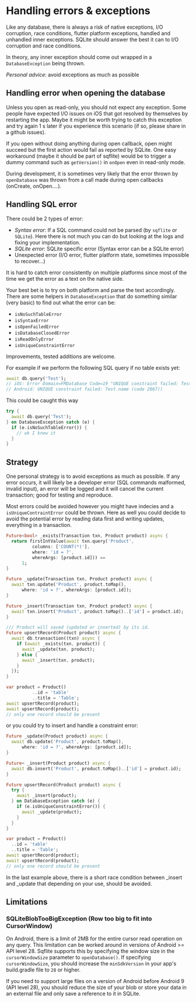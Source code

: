 # Handling errors & exceptions

Like any database, there is always a risk of native exceptions, I/O corruption, race conditions, flutter platform exceptions, handled and unhandled inner exceptions.
SQLite should answer the best it can to I/O corruption and race conditions.

In theory, any inner exception should come out wrapped in a `DatabaseException` being thrown.

*Personal advice*: avoid exceptions as much as possible

## Handling error when opening the database

Unless you open as read-only, you should not expect any exception. Some people have expected I/O issues on iOS that got
resolved by themselves by restarting the app. Maybe it might be worth trying to catch this exception and try again 1 s later if you
experience this scenario (if so, please share in a github issues).

If you open without doing anything during open callback, open might succeed but the first action would fail as reported
by SQLite. One easy workaround (maybe it should be part of sqflite) would be to trigger a dummy command such as `getVersion()` in `onOpen` even in read-only mode.

During development, it is sometimes very likely that the error thrown by `openDatabase` was thrown from a call made during open callbacks (onCreate, onOpen....).

## Handling SQL error

There could be 2 types of error:
- *Syntax error*: If a SQL command could not be parsed (by `sqflite` or `SQLite`). Here there is not much you can do but looking at the logs and fixing your implementation.
- *SQLite error*: SQLite specific error (Syntax error can be a SQLite error) 
- Unexpected error (I/O error, flutter platform state, sometimes impossible to recover...)

It is hard to catch error consistently on multiple platforms since most of the time we get the error as a text on the native side.

Your best bet is to try on both platform and parse the text accordingly. There are some helpers in `DatabaseException` that do something similar (very basic)
to find out what the error can be:
* `isNoSuchTableError`
* `isSyntaxError`
* `isOpenFailedError`
* `isDatabaseClosedError`
* `isReadOnlyError`
* `isUniqueConstraintError`

Improvements, tested additions are welcome.

For example if we perform the following SQL query if no table exists yet:

```dart
await db.query('Test');
// iOS: Error Domain=FMDatabase Code=19 "UNIQUE constraint failed: Test.name" UserInfo={NSLocalizedDescription=UNIQUE constraint failed: Test.name})
// Android: UNIQUE constraint failed: Test.name (code 2067))
```

This could be caught this way

```dart
try {
  await db.query('Test');
} on DatabaseException catch (e) {
  if (e.isNoSuchTableError()) {
    // ok I knew it
  }
}

```

## Strategy

One personal strategy is to avoid exceptions as much as possible. If any error occurs, it will likely be a developer 
error (SQL commands malformed, invalid input), an error will be logged and it 
will cancel the current transaction; good for testing and reproduce.

Most errors could be avoided however you might have indecies and a `isUniqueContraintError` could be thrown. Here as well you could decide to avoid the potential error by
reading data first and writing updates, everything in a transaction.

```dart
Future<bool> _exists(Transaction txn, Product product) async {
  return firstIntValue(await txn.query('Product',
          columns: ['COUNT(*)'],
          where: 'id = ?',
          whereArgs: [product.id])) ==
      1;
}

Future _update(Transaction txn, Product product) async {
  await txn.update('Product', product.toMap(),
      where: 'id = ?', whereArgs: [product.id]);
}

Future _insert(Transaction txn, Product product) async {
  await txn.insert('Product', product.toMap()..['id'] = product.id);
}

/// Product will saved (updated or inserted) by its id.
Future upsertRecord(Product product) async {
  await db.transaction((txn) async {
    if (await _exists(txn, product)) {
      await _update(txn, product);
    } else {
      await _insert(txn, product);
    }
  });
}

var product = Product()
          ..id = 'table'
          ..title = 'Table';
await upsertRecord(product);
await upsertRecord(product);
// only one record should be present
``` 

or you could try to insert and handle a constraint error:

```dart
Future _update(Product product) async {
  await db.update('Product', product.toMap(),
      where: 'id = ?', whereArgs: [product.id]);
}

Future< _insert(Product product) async {
  await db.insert('Product', product.toMap()..['id'] = product.id);
}

Future upsertRecord(Product product) async {
  try {
    await _insert(product);
  } on DatabaseException catch (e) {
    if (e.isUniqueConstraintError()) {
      await _update(product);
    }
  }
}

var product = Product()
  ..id = 'table'
  ..title = 'Table';
await upsertRecord(product);
await upsertRecord(product);
// only one record should be present
```

In the last example above, there is a short race condition between _insert and _update that depending on your use, should be avoided.

## Limitations

### SQLiteBlobTooBigException (Row too big to fit into CursorWindow)

On Android, there is a limit of 2MB for the entire cursor read operation on any query. This limitation can be worked around in versions of Android >= API level 28. Sqflite supports this by specifying the window size in the `cursorWindowSize` parameter to `openDatabase()`. If specifying `cursorWindowSize`, you should increase the `minSdkVersion` in your app's build.gradle file to `28` or higher.

If you need to support large files on a version of Android before Android 9 (API level 28), you should reduce the size of your blob or store your data in an external file and only save a reference to it in SQLite.